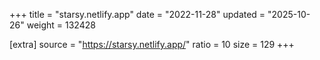 +++
title = "starsy.netlify.app"
date = "2022-11-28"
updated = "2025-10-26"
weight = 132428

[extra]
source = "https://starsy.netlify.app/"
ratio = 10
size = 129
+++
